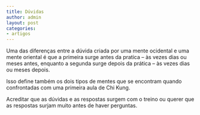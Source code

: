 ```yaml
---
title: Dúvidas
author: admin
layout: post
categories:
- artigos
---
```

Uma das diferenças entre a dúvida criada por uma mente ocidental e uma mente oriental é que a primeira surge antes da pratica &#8211; às vezes dias ou meses antes, enquanto a segunda surge depois da prática &#8211; às vezes dias ou meses depois.

Isso define também os dois tipos de mentes que se encontram quando confrontadas com uma primeira aula de Chi Kung.

Acreditar que as dúvidas e as respostas surgem com o treino ou querer que as respostas surjam muito antes de haver perguntas.
